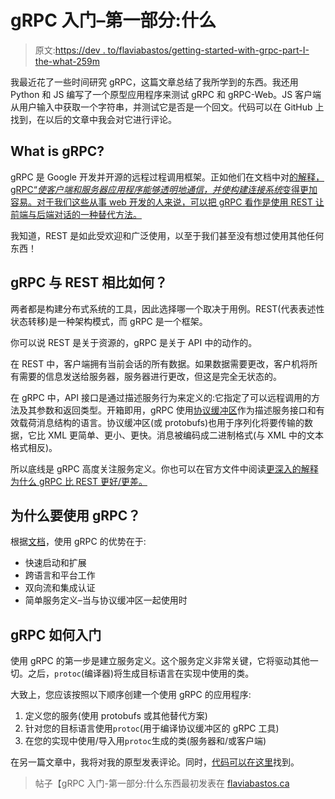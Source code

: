 # gRPC 入门–第一部分:什么

> 原文:[https://dev . to/flaviabastos/getting-started-with-grpc-part-I-the-what-259m](https://dev.to/flaviabastos/getting-started-with-grpc-part-i-the-what-259m)

我最近花了一些时间研究 gRPC，这篇文章总结了我所学到的东西。我还用 Python 和 JS 编写了一个原型应用程序来测试 gRPC 和 gRPC-Web。JS 客户端从用户输入中获取一个字符串，并测试它是否是一个回文。代码可以在 GitHub 上找到，在以后的文章中我会对它进行评论。

## [](#what-is-grpc)What is gRPC?

gRPC 是 Google 开发并开源的远程过程调用框架。正如他们在文档中对[的解释，gRPC“*使客户端和服务器应用程序能够透明地通信，并使构建连接系统*变得更加容易。对于我们这些从事 web 开发的人来说，可以把 gRPC 看作是使用 REST 让前端与后端对话的一种替代方法。](https://grpc.io/faq/)

我知道，REST 是如此受欢迎和广泛使用，以至于我们甚至没有想过使用其他任何东西！

## gRPC 与 REST 相比如何？

两者都是构建分布式系统的工具，因此选择哪一个取决于用例。REST(代表表述性状态转移)是一种架构模式，而 gRPC 是一个框架。

你可以说 REST 是关于资源的，gRPC 是关于 API 中的动作的。

在 REST 中，客户端拥有当前会话的所有数据。如果数据需要更改，客户机将所有需要的信息发送给服务器，服务器进行更改，但这是完全无状态的。

在 gRPC 中，API 接口是通过描述服务行为来定义的:它指定了可以远程调用的方法及其参数和返回类型。开箱即用，gRPC 使用[协议缓冲区](https://developers.google.com/protocol-buffers/)作为描述服务接口和有效载荷消息结构的语言。协议缓冲区(或 protobufs)也用于序列化将要传输的数据，它比 XML 更简单、更小、更快。消息被编码成二进制格式(与 XML 中的文本格式相反)。

所以底线是 gRPC 高度关注服务定义。你也可以在官方文件中阅读[更深入的解释为什么 gRPC 比 REST 更好/更差。](https://grpc.io/faq/)

## [](#why-one-should-use-grpc)为什么要使用 gRPC？

根据[文档](https://grpc.io/)，使用 gRPC 的优势在于:

*   快速启动和扩展
*   跨语言和平台工作
*   双向流和集成认证
*   简单服务定义–当与协议缓冲区一起使用时

## gRPC 如何入门

使用 gRPC 的第一步是建立服务定义。这个服务定义非常关键，它将驱动其他一切。之后，`protoc`(编译器)将生成目标语言在实现中使用的类。

大致上，您应该按照以下顺序创建一个使用 gRPC 的应用程序:

1.  定义您的服务(使用 protobufs 或其他替代方案)
2.  针对您的目标语言使用`protoc`(用于编译协议缓冲区的 gRPC 工具)
3.  在您的实现中使用/导入用`protoc`生成的类(服务器和/或客户端)

在另一篇文章中，我将对我的原型发表评论。同时，[代码可以在这里](https://github.com/FlaviaBastos/gRPC_web)找到。

> 帖子【gRPC 入门-第一部分:什么东西最初发表在 [flaviabastos.ca](https://flaviabastos.ca)